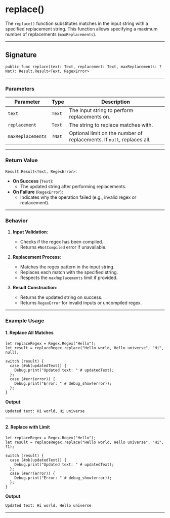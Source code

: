 # **replace()**

The `replace()` function substitutes matches in the input string with a specified replacement string. This function allows specifying a maximum number of replacements (`maxReplacements`).

---

## **Signature**

```motoko
public func replace(text: Text, replacement: Text, maxReplacements: ?Nat): Result.Result<Text, RegexError>
```

---

### **Parameters**

| Parameter        | Type        | Description                                                             |
|-------------------|-------------|-------------------------------------------------------------------------|
| `text`           | `Text`      | The input string to perform replacements on.                           |
| `replacement`    | `Text`      | The string to replace matches with.                                    |
| `maxReplacements`| `?Nat`      | Optional limit on the number of replacements. If `null`, replaces all. |

---

### **Return Value**

`Result.Result<Text, RegexError>`:

- **On Success** (`Text`):
  - The updated string after performing replacements.
- **On Failure** (`RegexError`):
  - Indicates why the operation failed (e.g., invalid regex or replacement).

---

### **Behavior**

1. **Input Validation**:
   - Checks if the regex has been compiled.
   - Returns `#NotCompiled` error if unavailable.

2. **Replacement Process**:
   - Matches the regex pattern in the input string.
   - Replaces each match with the specified string.
   - Respects the `maxReplacements` limit if provided.

3. **Result Construction**:
   - Returns the updated string on success.
   - Returns `RegexError` for invalid inputs or uncompiled regex.

---

### **Example Usage**

#### **1. Replace All Matches**

```motoko
let replaceRegex = Regex.Regex("Hello");
let result = replaceRegex.replace("Hello world, Hello universe", "Hi", null);

switch (result) {
  case (#ok(updatedText)) {
    Debug.print("Updated text: " # updatedText);
  };
  case (#err(error)) {
    Debug.print("Error: " # debug_show(error));
  };
}
```

**Output**:

```
Updated text: Hi world, Hi universe
```

---

#### **2. Replace with Limit**

```motoko
let replaceRegex = Regex.Regex("Hello");
let result = replaceRegex.replace("Hello world, Hello universe", "Hi", ?1);

switch (result) {
  case (#ok(updatedText)) {
    Debug.print("Updated text: " # updatedText);
  };
  case (#err(error)) {
    Debug.print("Error: " # debug_show(error));
  };
}
```

**Output**:

```
Updated text: Hi world, Hello universe
```

---
